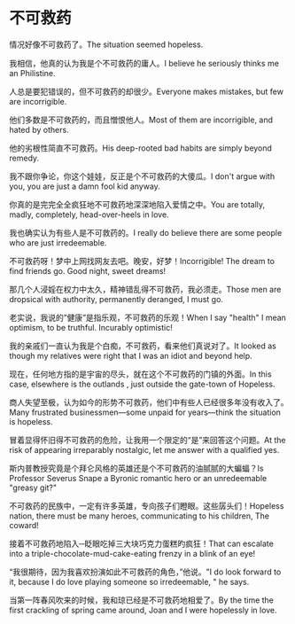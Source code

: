 # 不可救药

<p><span class="chinese">情况好像不可救药了。</span><span class="english">The situation seemed hopeless.</span></p>

<p><span class="chinese">我相信，他真的认为我是个不可救药的庸人。</span><span class="english">I believe he seriously thinks me an Philistine.</span></p>

<p><span class="chinese">人总是要犯错误的，但不可救药的却很少。</span><span class="english">Everyone makes mistakes, but few are incorrigible.</span></p>

<p><span class="chinese">他们多数是不可救药的，而且憎恨他人。</span><span class="english">Most of them are incorrigible, and hated by others.</span></p>

<p><span class="chinese">他的劣根性简直不可救药。</span><span class="english">His deep-rooted bad habits are simply beyond remedy.</span></p>

<p><span class="chinese">我不跟你争论，你这个娃娃，反正是个不可救药的大傻瓜。</span><span class="english">I don't argue with you, you are just a damn fool kid anyway.</span></p>

<p><span class="chinese">你真的是完完全全疯狂地不可救药地深深地陷入爱情之中。</span><span class="english">You are totally, madly, completely, head-over-heels in love.</span></p>

<p><span class="chinese">我也确实认为有些人是不可救药的。</span><span class="english">I really do believe there are some people who are just irredeemable.</span></p>

<p><span class="chinese">不可救药呀！梦中上网找网友去吧。晚安，好梦！</span><span class="english">Incorrigible! The dream to find friends go. Good night, sweet dreams!</span></p>

<p><span class="chinese">那几个人浸婬在权力中太久，精神错乱得不可救药，我必须走。</span><span class="english">Those men are dropsical with authority, permanently deranged, I must go.</span></p>

<p><span class="chinese">老实说，我说的”健康”是指乐观，不可救药的乐观！</span><span class="english">When I say "health" I mean optimism, to be truthful. Incurably optimistic!</span></p>

<p><span class="chinese">我的亲戚们一直认为我是个白痴，不可救药，看来他们真说对了。</span><span class="english">It looked as though my relatives were right that I was an idiot and beyond help.</span></p>

<p><span class="chinese">现在，任何地方指的是宇宙的尽头，就在这个不可救药的门镇的外面。</span><span class="english">In this case, elsewhere is the outlands , just outside the gate-town of Hopeless.</span></p>

<p><span class="chinese">商人失望至极，认为如今的形势不可救药，他们中有些人已经很多年没有收入了。</span><span class="english">Many frustrated businessmen—some unpaid for years—think the situation is hopeless.</span></p>

<p><span class="chinese">冒着显得怀旧得不可救药的危险，让我用一个限定的“是”来回答这个问题。</span><span class="english">At the risk of appearing irreparably nostalgic, let me answer with a qualified yes.</span></p>

<p><span class="chinese">斯内普教授究竟是个拜仑风格的英雄还是个不可救药的油腻腻的大蝙蝠？</span><span class="english">Is Professor Severus Snape a Byronic romantic hero or an unredeemable "greasy git?"</span></p>

<p><span class="chinese">不可救药的民族中，一定有许多英雄，专向孩子们瞪眼。这些孱头们！</span><span class="english">Hopeless nation, there must be many heroes, communicating to his children, The coward!</span></p>

<p><span class="chinese">接着不可救药地陷入─眨眼吃掉三大块巧克力蛋糕旳疯狂！</span><span class="english">That can escalate into a triple-chocolate-mud-cake-eating frenzy in a blink of an eye!</span></p>

<p><span class="chinese">“我很期待，因为我喜欢扮演如此不可救药的角色，”他说。</span><span class="english">"I do look forward to it, because I do love playing someone so irredeemable, " he says.</span></p>

<p><span class="chinese">当第一阵春风吹来的时候，我和琼已经是不可救药地相爱了。</span><span class="english">By the time the first crackling of spring came around, Joan and I were hopelessly in love.</span></p>


